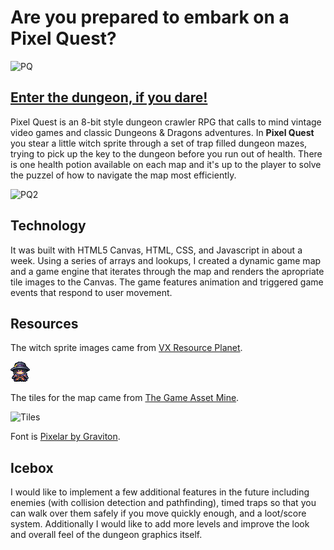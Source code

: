 # Are you prepared to embark on a Pixel Quest?

![PQ](https://i.imgur.com/QK42cDG.png)

## [Enter the dungeon, if you dare!](https://caitfriedlander.github.io/pixel-quest/)

Pixel Quest is an 8-bit style dungeon crawler RPG that calls to mind vintage video games and classic Dungeons & Dragons adventures. In **Pixel Quest** you stear a little witch sprite through a set of trap filled dungeon mazes, trying to pick up the key to the dungeon before you run out of health. There is one health potion available on each map and it's up to the player to solve the puzzel of how to navigate the map most efficiently.

![PQ2](https://i.imgur.com/WCjlhnJ.png)

## Technology
It was built with HTML5 Canvas, HTML, CSS, and Javascript in about a week. Using a series of arrays and lookups, I created a dynamic game map and a game engine that iterates through the map and renders the apropriate tile images to the Canvas. The game features animation and triggered game events that respond to user movement.

## Resources

The witch sprite images came from [VX Resource Planet](https://vxresource.wordpress.com/2013/02/19/a-witch-for-rpg-maker-vx-ace/).

![Witch](/images/witch2.png)

The tiles for the map came from [The Game Asset Mine](https://thegameassetsmine.com/product/pixel-art-top-down-dungeon-level-2/).

![Tiles](https://thegameassetsmine.com/wp-content/uploads/2018/04/Top-Down-dungeon-stage-2-Cover.jpg)

Font is [Pixelar by Graviton](https://www.fonts.com/font/graviton/pixelar?QueryFontType=Web&src=GoogleWebFonts).

## Icebox

I would like to implement a few additional features in the future including enemies (with collision detection and pathfinding), timed traps so that you can walk over them safely if you move quickly enough, and a loot/score system. Additionally I would like to add more levels and improve the look and overall feel of the dungeon graphics itself.